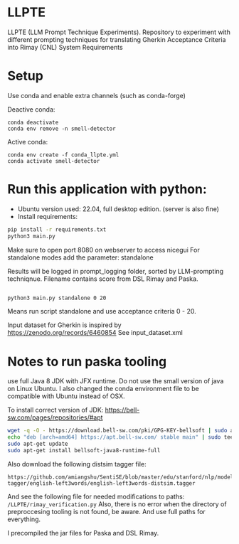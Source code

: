 # LLPTE
LLPTE (LLM Prompt Technique Experiments). Repository to experiment with different prompting techniques for translating Gherkin Acceptance Criteria into Rimay (CNL) System Requirements 



# Setup

Use conda and enable extra channels (such as conda-forge)


Deactive conda:
```
conda deactivate
conda env remove -n smell-detector
```

Active conda:
```
conda env create -f conda_llpte.yml
conda activate smell-detector
```

#


# Run this application with python:

- Ubuntu version used: 22.04, full desktop edition. (server is also fine)
- Install requirements:
```bash
pip install -r requirements.txt
python3 main.py
```

Make sure to open port 8080 on webserver to access nicegui
For standalone modes add the parameter: standalone

Results will be logged in prompt_logging folder, sorted by LLM-prompting techniqnue.
Filename contains score from DSL Rimay and Paska.

```bash

python3 main.py standalone 0 20

```

Means run script standalone and use acceptance criteria 0 - 20.

Input dataset for Gherkin is inspired by https://zenodo.org/records/6460854
See input_dataset.xml

# Notes to run paska tooling
use full Java 8 JDK with JFX runtime. Do not use the small version of java on Linux Ubuntu.
I also changed the conda environment file to be compatible with Ubuntu instead of OSX.

To install correct version of JDK: 
https://bell-sw.com/pages/repositories/#apt

```bash
wget -q -O - https://download.bell-sw.com/pki/GPG-KEY-bellsoft | sudo apt-key add -
echo "deb [arch=amd64] https://apt.bell-sw.com/ stable main" | sudo tee /etc/apt/sources.list.d/bellsoft.list
sudo apt-get update
sudo apt-get install bellsoft-java8-runtime-full
```

Also download the following distsim tagger file: 
```
https://github.com/amiangshu/SentiSE/blob/master/edu/stanford/nlp/models/pos-tagger/english-left3words/english-left3words-distsim.tagger
```
And see the following file for needed modifications to paths: `/LLPTE/rimay_verification.py`
Also, there is no error when the directory of preproccesing tooling is not found, be aware. And use full paths for everything.

I precompiled the jar files for Paska and DSL Rimay.